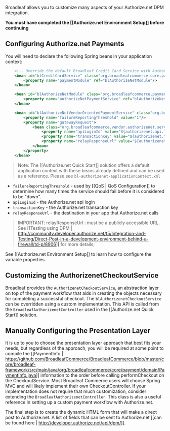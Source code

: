 Broadleaf allows you to customize many aspects of your Authorize.net DPM integration.

**You must have completed the [[Authorize.net Environment Setup]] before continuing**

## Configuring Authorize.net Payments

You will need to declare the following Spring beans in your application context:

```xml
    <!-- Override the default Broadleaf Credit Card Service with Authorize.net -->
    <bean id="blCreditCardService" class="org.broadleafcommerce.core.payment.service.PaymentServiceImpl">
        <property name="paymentModule" ref="blAuthorizeNetModule"/>
    </bean>

    <bean id="blAuthorizeNetModule" class="org.broadleafcommerce.payment.service.module.AuthorizeNetPaymentModule">
        <property name="authorizeNetPaymentService" ref="blAuthorizeNetVendorOrientedPaymentService"/>
    </bean>

    <bean id="blAuthorizeNetVendorOrientedPaymentService" class="org.broadleafcommerce.vendor.authorizenet.service.payment.AuthorizeNetPaymentServiceImpl">
        <property name="failureReportingThreshold" value="1"/>
        <property name="gatewayRequest">
            <bean class="org.broadleafcommerce.vendor.authorizenet.service.payment.AuthorizeNetGatewayRequestImpl">
                <property name="apiLoginId" value="${authorizenet.api.login.id}"/>
                <property name="transactionKey" value="${authorizenet.transaction.key}"/>
                <property name="relayResponseUrl" value="${authorizenet.relay.response.url}"/>
            </bean>
        </property>
    </bean>
```
> Note: The [[Authorize.net Quick Start]] solution offers a default application context with these beans already defined and can be used as a reference. Please see `bl-authorizenet-applicationContext.xml`

* `failureReportingThreshold` - used by [[QoS | QoS Configuration]] to determine how many times the service should fail before it is considered to be "down".
* `apiLoginId` - the Authorize.net api login
* `transactionKey` - the Authorize.net transaction key
* `relayResponseUrl` - the destination in your app that Authorize.net calls

> IMPORTANT: relayResponseUrl : must be a publicly accessible URL. See [[Testing using DPM | http://community.developer.authorize.net/t5/Integration-and-Testing/Direct-Post-in-a-development-environment-behind-a-firewall/td-p/8906]] for more details;

See [[Authorize.net Environment Setup]] to learn how to configure the variable properties.

## Customizing the AuthorizenetCheckoutService

Broadleaf provides the `AuthorizenetCheckoutService`, an abstraction layer on top of the payment workflow that aids in creating
the objects necessary for completing a successful checkout. The `blAuthorizenetCheckoutService` can be overridden using a custom implementation.
This API is called from the `BroadleafAuthorizenetController` used in the [[Authorize.net Quick Start]] solution.

## Manually Configuring the Presentation Layer

It is up to you to choose the presentation layer approach that best fits your needs, but regardless of the approach, 
you will be required at some point to compile the [[PaymentInfo | https://github.com/BroadleafCommerce/BroadleafCommerce/blob/master/core/broadleaf-framework/src/main/java/org/broadleafcommerce/core/payment/domain/PaymentInfo.java]] information 
to the order before calling performCheckout on the CheckoutService. 
Most Broadleaf Commerce users will choose Spring MVC and will likely implement their own CheckoutController. 
If your implementation does not require that much customization, consider extending the `BroadleafAuthorizenetController`.
This class is also a useful reference in setting up a custom payment workflow with Authorize.net.

The final step is to create the dynamic HTML form that will make a direct post to Authorize.net.
A list of fields that can be sent to Authorize.net [[can be found here | http://developer.authorize.net/api/dpm/]].
